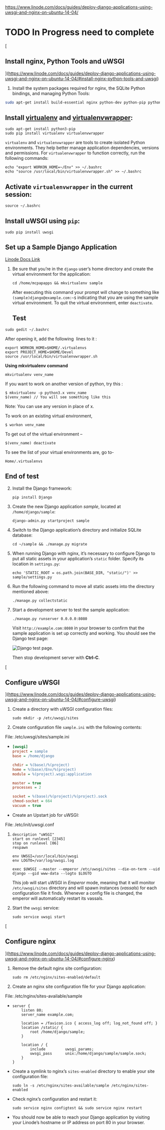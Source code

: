 https://www.linode.com/docs/guides/deploy-django-applications-using-uwsgi-and-nginx-on-ubuntu-14-04/

# TODO In Progress need to complete
[

## Install nginx, Python Tools and uWSGI

](https://www.linode.com/docs/guides/deploy-django-applications-using-uwsgi-and-nginx-on-ubuntu-14-04/#install-nginx-python-tools-and-uwsgi)

1.  Install the system packages required for nginx, the SQLite Python bindings, and managing Python Tools:

```bash
sudo apt-get install build-essential nginx python-dev python-pip python-sqlite sqlite
```

## Install [virtualenv](https://virtualenv.pypa.io/en/latest/) and [virtualenvwrapper](http://virtualenvwrapper.readthedocs.org/en/latest/):

```
sudo apt-get install python3-pip
sudo pip install virtualenv virtualenvwrapper
```

`virtualenv` and `virtualenvwrapper` are tools to create isolated Python environments. They help better manage application dependencies, versions and permissions. For `virtualenvwrapper` to function correctly, run the following commands:

```
echo "export WORKON_HOME=~/Env" >> ~/.bashrc
echo "source /usr/local/bin/virtualenvwrapper.sh" >> ~/.bashrc
```




## Activate `virtualenvwrapper` in the current session:

```
source ~/.bashrc
```

## Install uWSGI using `pip`:

```
sudo pip install uwsgi
```

## Set up a Sample Django Application

[Linode Docs Link](https://www.linode.com/docs/guides/deploy-django-applications-using-uwsgi-and-nginx-on-ubuntu-14-04/#set-up-a-sample-django-application)

1.  Be sure that you’re in the `django` user’s home directory and create the virtual environment for the application:
    
    ```
    cd /home/mcpapapps && mkvirtualenv sample
    ```
    
    After executing this command your prompt will change to something like `(sample)django@example.com:~$` indicating that you are using the sample virtual environment. To quit the virtual environment, enter `deactivate`.
    ## Test

```
sudo gedit ~/.bashrc
```

After opening it, add the following  lines to it :

```
export WORKON_HOME=$HOME/.virtualenvs
export PROJECT_HOME=$HOME/Devel
source /usr/local/bin/virtualenvwrapper.sh
```

**Using mkvirtualenv command**


```
mkvirtualenv venv_name
```

If you want to work on another version of python, try this :

```
$ mkvirtualenv -p python3.x venv_name
$(venv_name) // You will see something like this
```

Note: You can use any version in place of x. 

To work on an existing virtual environment,

```
$ workon venv_name
```

To get out of the virtual environment –

```
$(venv_name) deactivate
```

To see the list of your virtual environments are, go to-

```
Home/.virtualenvs
```

## End of test


2.  Install the Django framework:
    
    ```
    pip install Django
    ```
    
3.  Create the new Django application _sample_, located at `/home/django/sample`:
    
    ```
    django-admin.py startproject sample
    ```
    
4.  Switch to the Django application’s directory and initialize SQLite database:
    
    ```
    cd ~/sample && ./manage.py migrate
    ```
    
5.  When running Django with nginx, it’s necessary to configure Django to put all static assets in your application’s `static` folder. Specify its location in `settings.py`:
    
    ```
    echo 'STATIC_ROOT = os.path.join(BASE_DIR, "static/")' >> sample/settings.py
    ```
    
6.  Run the following command to move all static assets into the directory mentioned above:
    
    ```
    ./manage.py collectstatic
    ```
    
7.  Start a development server to test the sample application:
    
    ```
    ./manage.py runserver 0.0.0.0:8080
    ```
    
    Visit `http://example.com:8080` in your browser to confirm that the sample application is set up correctly and working. You should see the Django test page:
    
    ![Django test page.](https://www.linode.com/docs/guides/deploy-django-applications-using-uwsgi-and-nginx-on-ubuntu-14-04/django-test-page_hu73d7446e4bba9848c927269b0e27f060_37556_1388x0_resize_q71_bgfafafc_catmullrom_3.jpg "Django test page.")
    
    Then stop development server with **Ctrl-C**.
    

[

## Configure uWSGI

](https://www.linode.com/docs/guides/deploy-django-applications-using-uwsgi-and-nginx-on-ubuntu-14-04/#configure-uwsgi)

1.  Create a directory with uWSGI configuration files:
    
    ```
    sudo mkdir -p /etc/uwsgi/sites
    ```
    
2.  Create configuration file `sample.ini` with the following contents:
    

File: /etc/uwsgi/sites/sample.ini

-   ```ini
    [uwsgi]
    project = sample
    base = /home/django
    
    chdir = %(base)/%(project)
    home = %(base)/Env/%(project)
    module = %(project).wsgi:application
    
    master = true
    processes = 2
    
    socket = %(base)/%(project)/%(project).sock
    chmod-socket = 664
    vacuum = true
    ```
    
-   Create an Upstart job for uWSGI:
    

File: /etc/init/uwsgi.conf

1.  ```aconf
    description "uWSGI"
    start on runlevel [2345]
    stop on runlevel [06]
    respawn
    
    env UWSGI=/usr/local/bin/uwsgi
    env LOGTO=/var/log/uwsgi.log
    
    exec $UWSGI --master --emperor /etc/uwsgi/sites --die-on-term --uid django --gid www-data --logto $LOGTO
    ```
    
    This job will start uWSGI in _Emperor_ mode, meaning that it will monitor `/etc/uwsgi/sites` directory and will spawn instances (_vassals_) for each configuration file it finds. Whenever a config file is changed, the emperor will automatically restart its vassals.
    
2.  Start the `uwsgi` service:
    
    ```
    sudo service uwsgi start
    ```
    

[

## Configure nginx

](https://www.linode.com/docs/guides/deploy-django-applications-using-uwsgi-and-nginx-on-ubuntu-14-04/#configure-nginx)

1.  Remove the default nginx site configuration:
    
    ```
    sudo rm /etc/nginx/sites-enabled/default
    ```
    
2.  Create an nginx site configuration file for your Django application:
    

File: /etc/nginx/sites-available/sample

-   ```aconf
    server {
        listen 80;
        server_name example.com;
    
        location = /favicon.ico { access_log off; log_not_found off; }
        location /static/ {
            root /home/django/sample;
        }
    
        location / {
            include         uwsgi_params;
            uwsgi_pass      unix:/home/django/sample/sample.sock;
        }
    }
    ```
    
-   Create a symlink to nginx’s `sites-enabled` directory to enable your site configuration file:
    
    ```
    sudo ln -s /etc/nginx/sites-available/sample /etc/nginx/sites-enabled
    ```
    
-   Check nginx’s configuration and restart it:
    
    ```
    sudo service nginx configtest && sudo service nginx restart
    ```
    
-   You should now be able to reach your Django application by visiting your Linode’s hostname or IP address on port 80 in your browser.